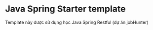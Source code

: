 # Java Spring Starter template
Template này được sử dụng học Java Spring Restful (dự án jobHunter)

